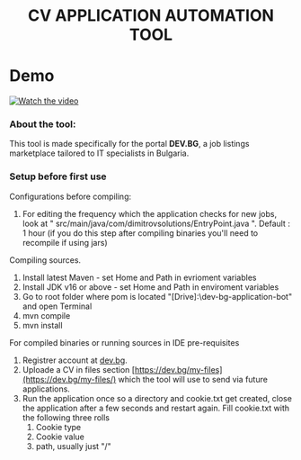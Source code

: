 <h1 align="center">CV APPLICATION AUTOMATION TOOL</h1>

<h1>Demo</h1>

[![Watch the video](https://img.youtube.com/vi/EEEKk7FEWAo/hqdefault.jpg)](https://youtu.be/EEEKk7FEWAo)

<h3>About the tool:</h3>

This tool is made specifically for the portal **DEV.BG**, a job listings marketplace tailored to IT specialists in Bulgaria.

<h3>Setup before first use</h3>

Configurations before compiling:

1. For editing the frequency which the application checks for new jobs, look at " src/main/java/com/dimitrovsolutions/EntryPoint.java ". Default : 1 hour (if you do this step after compiling binaries you'll need to recompile if using jars)

Compiling sources.

1. Install latest Maven - set Home and Path in evrioment variables
2. Install JDK v16 or above - set Home and Path in enviroment variables
3. Go to root folder where pom is located "[Drive]:\dev-bg-application-bot" and open Terminal
4. mvn compile
5. mvn install

For compiled binaries or running sources in IDE pre-requisites

1. Registrer account at [dev.bg](https://dev.bg/).
2. Uploade a CV in files section [https://dev.bg/my-files](https://dev.bg/my-files/) which the tool will use to send via future applications.
3. Run the application once so a directory and cookie.txt get created, close the application after a few seconds and restart again.
      Fill cookie.txt with the following three rolls
    1. Cookie type
    2. Cookie value
    3.  path, usually just "/"

